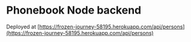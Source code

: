 # Phonebook Node backend
Deployed at [https://frozen-journey-58195.herokuapp.com/api/persons](https://frozen-journey-58195.herokuapp.com/api/persons)